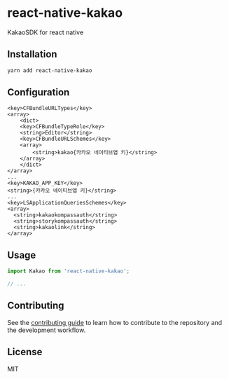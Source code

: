 # react-native-kakao

KakaoSDK for react native

## Installation

```sh
yarn add react-native-kakao
```

## Configuration

```
<key>CFBundleURLTypes</key>
<array>
    <dict>
    <key>CFBundleTypeRole</key>
    <string>Editor</string>
    <key>CFBundleURLSchemes</key>
    <array>
        <string>kakao{카카오 네이티브앱 키}</string>
    </array>
    </dict>
</array>
...
<key>KAKAO_APP_KEY</key>
<string>{카카오 네이티브앱 키}</string>
...
<key>LSApplicationQueriesSchemes</key>
<array>
  <string>kakaokompassauth</string>
  <string>storykompassauth</string>
  <string>kakaolink</string>
</array>
```

## Usage

```js
import Kakao from 'react-native-kakao';

// ...
```

## Contributing

See the [contributing guide](CONTRIBUTING.md) to learn how to contribute to the repository and the development workflow.

## License

MIT
